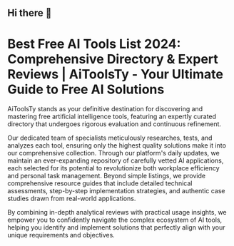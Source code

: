 ## Hi there 👋

<!--

**Here are some ideas to get you started:**

🙋‍♀️ A short introduction - what is your organization all about?
🌈 Contribution guidelines - how can the community get involved?
👩‍💻 Useful resources - where can the community find your docs? Is there anything else the community should know?
🍿 Fun facts - what does your team eat for breakfast?
🧙 Remember, you can do mighty things with the power of [Markdown](https://docs.github.com/github/writing-on-github/getting-started-with-writing-and-formatting-on-github/basic-writing-and-formatting-syntax)
-->

# Best Free AI Tools List 2024: Comprehensive Directory & Expert Reviews | AiToolsTy - Your Ultimate Guide to Free AI Solutions

AiToolsTy stands as your definitive destination for discovering and mastering free artificial intelligence tools, featuring an expertly curated directory that undergoes rigorous evaluation and continuous refinement. 

Our dedicated team of specialists meticulously researches, tests, and analyzes each tool, ensuring only the highest quality solutions make it into our comprehensive collection. Through our platform's daily updates, we maintain an ever-expanding repository of carefully vetted AI applications, each selected for its potential to revolutionize both workplace efficiency and personal task management. Beyond simple listings, we provide comprehensive resource guides that include detailed technical assessments, step-by-step implementation strategies, and authentic case studies drawn from real-world applications. 

By combining in-depth analytical reviews with practical usage insights, we empower you to confidently navigate the complex ecosystem of AI tools, helping you identify and implement solutions that perfectly align with your unique requirements and objectives.
